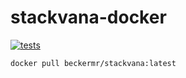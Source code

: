 # stackvana-docker
[![tests](https://github.com/beckermr/stackvana-docker/actions/workflows/tests.yml/badge.svg)](https://github.com/beckermr/stackvana-docker/actions/workflows/tests.yml)

```
docker pull beckermr/stackvana:latest
```
